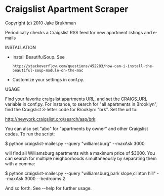 Craigslist Apartment Scraper
============================

Copyright (c) 2010 Jake Brukhman

Periodically checks a Craigslist RSS feed for new apartment listings and e-mails


INSTALLATION

* Install BeautifulSoup. See 

      http://stackoverflow.com/questions/452283/how-can-i-install-the-beautiful-soup-module-on-the-mac

* Customize your settings in conf.py.

USAGE

Find your favorite craigslist apartments URL, and set the CRAIGS_URL variable in conf.py.  For instance,
to search for "all apartments in Brooklyn", find the Craigslist 3-letter code for Brooklyn: "brk".  Set
the url to:

  http://newyork.craigslist.org/search/aap/brk

You can also set "abo" for "apartments by owner" and other Craigslist codes.  To run the script:

  $ python craigslist-mailer.py --query "williamsburg" --maxAsk 3000

will find all Williamsburg apartments with a maximum price of $3000.  You can search for multiple
neighborhoods simultaneously by separating them with a comma:

  $ python craigslist-mailer.py --query "williamsburg,park slope,clinton hill" --maxAsk 3000 --bedrooms 2

And so forth.  See --help for further usage.
